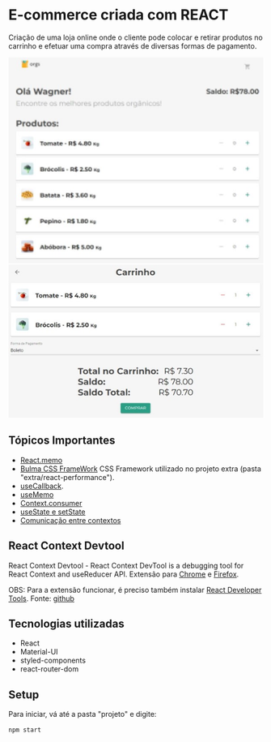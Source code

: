 
# E-commerce criada com REACT

Criação de uma loja online onde o cliente pode colocar e retirar produtos no carrinho e efetuar uma compra através de diversas formas de pagamento.

![Preview loja 1](./eshop-preview1.jpg)
![Preview loja 1](./eshop-preview2.jpg)



## Tópicos Importantes
* [React.memo](./notas-de-aula/memo.md)
* [Bulma CSS FrameWork](./notas-de-aula/bulma%20css%20framework.md) CSS Framework utilizado no projeto extra (pasta "extra/react-performance").
* [useCallback](./notas-de-aula/useCallback.md).
* [useMemo](./notas-de-aula/aula%206.07%20-%20useMemo.md)
* [Context.consumer](./notas-de-aula/aula%202.03%20-%20Context.consumer.md)
* [useState e setState](./notas-de-aula/useState%20e%20setState.md)
* [Comunicação entre contextos](./notas-de-aula/aula%206.03%20-%20comunica%C3%A7%C3%A3o%20entre%20contextos.md)

## React Context Devtool
React Context Devtool - React Context DevTool is a debugging tool for React Context and useReducer API. Extensão para [Chrome](https://chrome.google.com/webstore/detail/react-context-devtool/oddhnidmicpefilikhgeagedibnefkcf) e [Firefox](https://addons.mozilla.org/pt-BR/firefox/addon/react-context-devtool/).

OBS: Para a extensão funcionar, é preciso também instalar [React Developer Tools](https://chrome.google.com/webstore/detail/react-developer-tools/fmkadmapgofadopljbjfkapdkoienihi?hl=en). Fonte: [github](https://github.com/deeppatel234/react-context-devtool/issues/43)


## Tecnologias utilizadas
* React
* Material-UI
* styled-components
* react-router-dom

## Setup

Para iniciar, vá até a pasta "projeto" e digite:

```
npm start
```
